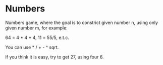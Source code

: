 # Numbers

Numbers game, where the goal is to constrict given number n, using only given number m, for example:

64 = 4 * 4 * 4, 11 = 55/5, e.t.c.

You can use * / + - ^ sqrt.

If you think it is easy, try to get 27, using four 6.
